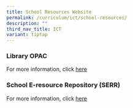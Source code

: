 ```yaml
---
title: School Resources Website
permalink: /curriculum/ict/school-resources/
description: ""
third_nav_title: ICT
variant: tiptap
---
```

<h3>Library OPAC</h3>
<p>For more information, click <a href="https://schoolibrary.moe.edu.sg/edgefieldpri/cgi-bin/spydus.exe/MSGTRN/WPAC/HOME" rel="noopener noreferrer nofollow" target="_blank">here</a>
</p>
<h3>School E-resource Repository (SERR)</h3>
<p>For more information, click <a href="https://schoolibrary.moe.edu.sg/eresourcespri/cgi-bin/spydus.exe/MSGTRN/WPAC/HOME" rel="noopener noreferrer nofollow" target="_blank">here</a>
</p>